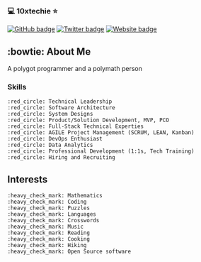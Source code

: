###  :computer: 10xtechie :star:

[![GitHub badge](https://img.shields.io/github/followers/10xtechie?label=Follow%20me%21&style=social)](https://github.com/10xtechie)
[![Twitter badge](https://img.shields.io/twitter/follow/10xtechie?style=social)](https://twitter.com/10xtechie) 
[![Website badge](https://img.shields.io/badge/Website-https://10xtechie.github.com-yellow)](https://10xtechie.github.com/)


##  :bowtie: About Me

A polygot programmer and a polymath person

### Skills
    :red_circle: Technical Leadership
    :red_circle: Software Architecture
    :red_circle: System Designs
    :red_circle: Product/Solution Development, MVP, PCO
    :red_circle: Full-Stack Technical Experties
    :red_circle: AGILE Project Management (SCRUM, LEAN, Kanban)
    :red_circle: DevOps Enthusiast
    :red_circle: Data Analytics
    :red_circle: Professional Development (1:1s, Tech Training)
    :red_circle: Hiring and Recruiting 
    
## Interests
    :heavy_check_mark: Mathematics
    :heavy_check_mark: Coding
    :heavy_check_mark: Puzzles
    :heavy_check_mark: Languages
    :heavy_check_mark: Crosswords
    :heavy_check_mark: Music 
    :heavy_check_mark: Reading 
    :heavy_check_mark: Cooking
    :heavy_check_mark: Hiking
    :heavy_check_mark: Open Source software 

<!--
**10xtechie/10xtechie** is a ✨ _special_ ✨ repository because its `README.md` (this file) appears on your GitHub profile.

Here are some ideas to get you started:

- 🔭 I’m currently working on ...
- 🌱 I’m currently learning ...
- 👯 I’m looking to collaborate on ...
- 🤔 I’m looking for help with ...
- 💬 Ask me about ...
- 📫 How to reach me: ...
- 😄 Pronouns: ...
- ⚡ Fun fact: ...
-->
